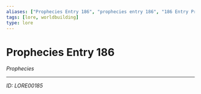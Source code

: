 ```yaml
---
aliases: ["Prophecies Entry 186", "prophecies entry 186", "186 Entry Prophecies"]
tags: [lore, worldbuilding]
type: lore
---
```


# Prophecies Entry 186

*Prophecies*

---
*ID: LORE00185*